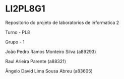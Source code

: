 # LI2PL8G1
Repositorio do projeto de laboratorios de informatica 2

Turno - PL8

Grupo - 1

João Pedro Ramos Monteiro Silva (a89293)

Raul Arieira Parente (a88321)

Ângelo David Lima Sousa Abreu (a83605)
